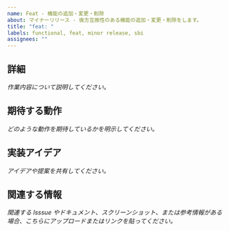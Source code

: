 ```yaml
---
name: Feat - 機能の追加・変更・削除
about: マイナーリリース - 後方互換性のある機能の追加・変更・削除をします。
title: "feat: "
labels: functional, feat, minor release, sbi
assignees: ""
---
```


## 詳細

_作業内容について説明してください。_

## 期待する動作

_どのような動作を期待しているかを明示してください。_

## 実装アイデア

_アイデアや提案を共有してください。_

## 関連する情報

_関連する Isssue やドキュメント、スクリーンショット、または参考情報がある場合、こちらにアップロードまたはリンクを貼ってください。_
